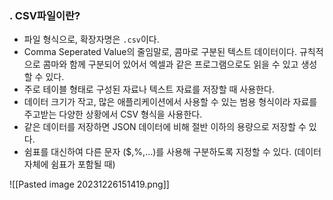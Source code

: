 ### . CSV파일이란?

- 파일 형식으로, 확장자명은 `.csv`이다.
- Comma Seperated Value의 줄임말로, 콤마로 구분된 텍스트 데이터이다. 규칙적으로 콤마와 함께 구분되어 있어서 엑셀과 같은 프로그램으로도 읽을 수 있고 생성할 수 있다.
- 주로 테이블 형태로 구성된 자료나 텍스트 자료를 저장할 때 사용한다.
- 데이터 크기가 작고, 많은 애플리케이션에서 사용할 수 있는 범용 형식이라 자료를 주고받는 다양한 상황에서 CSV 형식을 사용한다.
- 같은 데이터를 저장하면 JSON 데이터에 비해 절반 이하의 용량으로 저장할 수 있다.
- 쉼표를 대신하여 다른 문자 ($,%,…)를 사용해 구분하도록 지정할 수 있다. (데이터 자체에 쉼표가 포함될 때)

![[Pasted image 20231226151419.png]]



